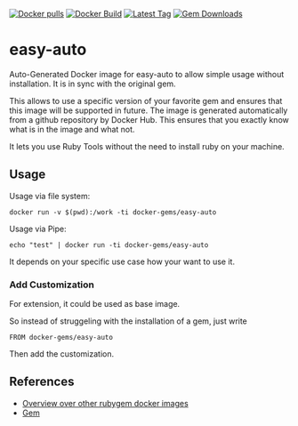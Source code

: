 [![Docker pulls](https://img.shields.io/docker/pulls/rubygem/easy-auto.svg)](https://hub.docker.com/r/rubygem/easy-auto/)
[![Docker Build](https://img.shields.io/docker/automated/rubygem/easy-auto.svg)](https://hub.docker.com/r/rubygem/easy-auto/)
[![Latest Tag](https://img.shields.io/github/tag/docker-rubygem/easy-auto.svg)](https://hub.docker.com/r/rubygem/easy-auto/)
[![Gem Downloads](https://img.shields.io/gem/dt/easy-auto.svg)](https://rubygems.org/gems/easy-auto/)
# easy-auto

Auto-Generated Docker image for easy-auto to allow simple usage without installation.
It is in sync with the original gem.

This allows to use a specific version of your favorite gem and ensures that this image will be supported in future.
The image is generated automatically from a github repository by Docker Hub.
This ensures that you exactly know what is in the image and what not.

It lets you use Ruby Tools without the need to install ruby on your machine.

## Usage

Usage via file system:

`docker run -v $(pwd):/work -ti docker-gems/easy-auto`

Usage via Pipe:

`echo "test" | docker run -ti docker-gems/easy-auto`

It depends on your specific use case how your want to use it.

### Add Customization

For extension, it could be used as base image.

So instead of struggeling with the installation of a gem, just write

`FROM docker-gems/easy-auto`

Then add the customization.

## References

 - [Overview over other rubygem docker images](https://github.com/thinkbot/docker-rubygem)
 - [Gem](https://rubygems.org/gems/easy-auto/)
